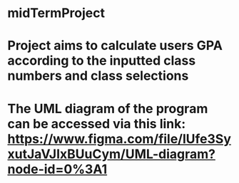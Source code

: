 # midTermProject
# Project aims to calculate users GPA according to the inputted class numbers and class selections
# The UML diagram of the program can be accessed via this link: https://www.figma.com/file/lUfe3SyxutJaVJIxBUuCym/UML-diagram?node-id=0%3A1
